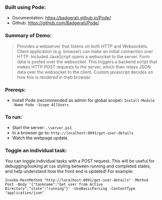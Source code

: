 ### Built using Pode:

  * Documentation: https://badgerati.github.io/Pode/
  * Github: https://github.com/Badgerati/Pode/

### Summary of Demo:

> Provides a webserver that listens on both HTTP and Websockets.
> Client application (e.g. browser) can make an initial connection over HTTP. Included JavaScript opens a websocket to the server.
> Form data is posted over the websocket.
> This triggers a backend script that makes HTTP POST requests to the server, which then relays JSON data over the websocket to the client. Custom javascript decides on how this is rendered in theb browser.

### Prereqs:

  * Install Pode (recommended as admin for global scope): `Install-Module -Name Pode -Scope AllUsers`

### To run:

  * Start the server: `.\server.ps1`
  * In a browser go to: `http://localhost:8091/get-user-details`
  * Watch the webpage update.

### Toggle an individual task:
You can toggle individual tasks with a POST request. This will be useful for debugging/looking at css styling between running and completed states, and help understand how the front end is updated! For example:
```
Invoke-RestMethod "http://localhost:8091/get-user-details" -Method Post -Body '{"taskname":"Get user from Active Directory","state":"running"}' -UseBasicParsing -ContentType "application/json"
```